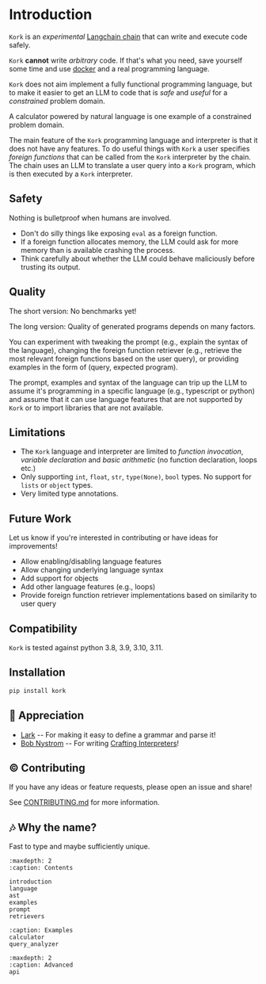 # Introduction 

`Kork` is an *experimental* [Langchain chain](https://python.langchain.com/en/latest/modules/chains.html) that can write and execute code safely.

`Kork` **cannot** write *arbitrary* code. If that's what you need, save yourself some time and use [docker](https://www.docker.com/) and a real programming language.

`Kork` does not aim implement a fully functional programming language, but to make it
easier to get an LLM to code that is *safe* and *useful* for a *constrained* problem
domain.

A calculator powered by natural language is one example of a constrained problem domain.

The main feature of the `Kork` programming language and interpreter is that it does not have any features. To do useful things with `Kork` a user specifies  *foreign functions* that can be called from the `Kork` interpreter by the chain. The chain uses an LLM to translate a user query into a `Kork` program, which is then executed by a `Kork` interpreter.

## Safety

Nothing is bulletproof when humans are involved.

* Don't do silly things like exposing `eval` as a foreign function.
* If a foreign function allocates memory, the LLM could ask for more memory than is available crashing the process.
* Think carefully about whether the LLM could behave maliciously before trusting its output.

## Quality

The short version: No benchmarks yet!

The long version: Quality of generated programs depends on many factors.

You can experiment with tweaking the prompt (e.g., explain the syntax of the language), changing the foreign function retriever (e.g., retrieve the most relevant foreign functions based on the user query), or providing examples in the form of (query, expected program).

The prompt, examples and syntax of the language can trip up the LLM to assume
it's programming in a specific language (e.g., typescript or python) and assume
that it can use language features that are not supported by `Kork` or to import
libraries that are not available.

## Limitations

- The `Kork` language and interpreter are limited to *function invocation*, *variable declaration* and
  *basic arithmetic* (no function declaration, loops etc.)
- Only supporting `int`, `float`, `str`, `type(None)`, `bool` types. No support for `lists` or `object` types.
- Very limited type annotations.

## Future Work

Let us know if you're interested in contributing or have ideas for improvements!

- Allow enabling/disabling language features
- Allow changing underlying language syntax
- Add support for objects
- Add other language features (e.g., loops)
- Provide foreign function retriever implementations based on similarity to user query

## Compatibility

`Kork` is tested against python 3.8, 3.9, 3.10, 3.11.

## Installation

```sh
pip install kork
```

## 🙏 Appreciation

* [Lark](https://github.com/lark-parser/lark) -- For making it easy to define a grammar and parse it!
* [Bob Nystrom](https://github.com/munificent) -- For writing [Crafting Interpreters](https://www.craftinginterpreters.com/)!

## © Contributing

If you have any ideas or feature requests, please open an issue and share!

See [CONTRIBUTING.md](https://github.com/langchain-ai/kork/blob/main/CONTRIBUTING.md) for more information.

## 🎶 Why the name?

Fast to type and maybe sufficiently unique.


```{toctree}
:maxdepth: 2
:caption: Contents

introduction
language
ast
examples
prompt
retrievers
```

```{toctree}
:caption: Examples
calculator
query_analyzer
```

```{toctree}
:maxdepth: 2
:caption: Advanced
api
```
